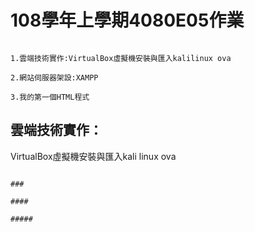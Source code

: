 # 108學年上學期4080E05作業

```

1.雲端技術實作:VirtualBox虛擬機安裝與匯入kalilinux ova

2.網站伺服器架設:XAMPP

3.我的第一個HTML程式

```

## 雲端技術實作：

VirtualBox虛擬機安裝與匯入kali linux ova


```

###

####

#####
